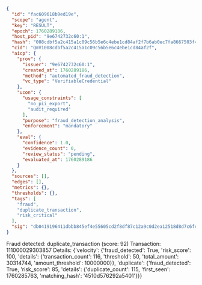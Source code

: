 ```json
{
  "id": "fac609618b9ed19e",
  "scope": "agent",
  "key": "RESULT",
  "epoch": 1760289186,
  "host_pid": "9e6742732c60:1",
  "hash": "008cdbf5a2c415a1c09c56b5e6c4ebe1cd84af2f7b6ab0ec7fa8667503f41ab5",
  "cid": "QmV1008cdbf5a2c415a1c09c56b5e6c4ebe1cd84af2f",
  "aicp": {
    "prov": {
      "issuer": "9e6742732c60:1",
      "created_at": 1760289186,
      "method": "automated_fraud_detection",
      "vc_type": "VerifiableCredential"
    },
    "ucon": {
      "usage_constraints": [
        "no_pii_export",
        "audit_required"
      ],
      "purpose": "fraud_detection_analysis",
      "enforcement": "mandatory"
    },
    "eval": {
      "confidence": 1.0,
      "evidence_count": 0,
      "review_status": "pending",
      "evaluated_at": 1760289186
    }
  },
  "sources": [],
  "edges": [],
  "metrics": {},
  "thresholds": {},
  "tags": [
    "fraud",
    "duplicate_transaction",
    "risk_critical"
  ],
  "sig": "db0419196411dbbb845ef4e55605cd2f8df87c12a9c0d2ea12518d8d7c6fe637"
}
```

Fraud detected: duplicate_transaction (score: 92)
Transaction: 111000029303857
Details: {'velocity': {'fraud_detected': True, 'risk_score': 100, 'details': {'transaction_count': 116, 'threshold': 50, 'total_amount': 30314744, 'amount_threshold': 10000000}}, 'duplicate': {'fraud_detected': True, 'risk_score': 85, 'details': {'duplicate_count': 115, 'first_seen': 1760285763, 'matching_hash': '4510d576292a5401'}}}